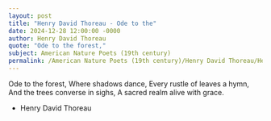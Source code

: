 ```yaml
---
layout: post
title: "Henry David Thoreau - Ode to the"
date: 2024-12-28 12:00:00 -0000
author: Henry David Thoreau
quote: "Ode to the forest,"
subject: American Nature Poets (19th century)
permalink: /American Nature Poets (19th century)/Henry David Thoreau/Henry David Thoreau - Ode to the
---
```


Ode to the forest,
Where shadows dance,
Every rustle of leaves a hymn,
And the trees converse in sighs,
A sacred realm alive with grace.

- Henry David Thoreau
